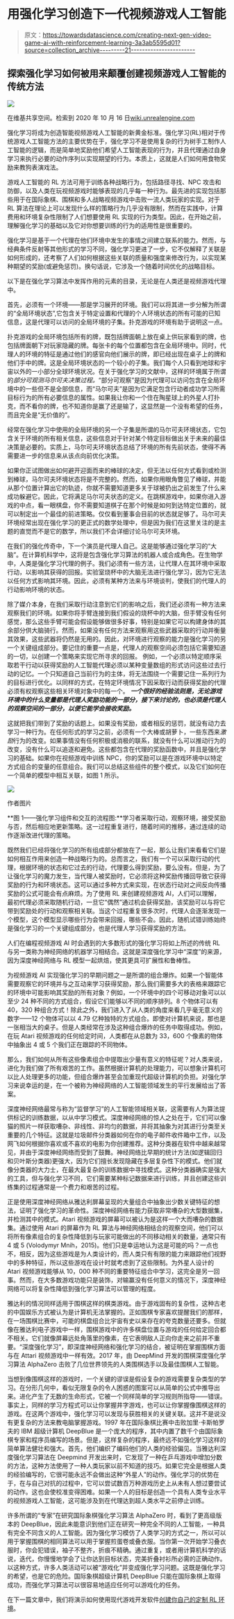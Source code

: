 # 用强化学习创造下一代视频游戏人工智能

> 原文：<https://towardsdatascience.com/creating-next-gen-video-game-ai-with-reinforcement-learning-3a3ab5595d01?source=collection_archive---------21----------------------->

## 探索强化学习如何被用来颠覆创建视频游戏人工智能的传统方法

![](img/3f3a0ae8d06e8e4d74a0e905a0a2f37a.png)

在维基共享空间。检索到 2020 年 10 月 16 日[wiki.unrealengine.com](https://michaeljcole.github.io/wiki.unrealengine.com/)

强化学习将成为创造智能视频游戏人工智能的新黄金标准。强化学习(RL)相对于传统游戏人工智能方法的主要优势在于，强化学习不是使用复杂的行为树手工制作人工智能的逻辑，而是简单地奖励他们希望人工智能表现的行为，并且代理通过自身学习来执行必要的动作序列以实现期望的行为。本质上，这就是人们如何用食物奖励来教狗表演戏法。

游戏人工智能的 RL 方法可用于训练各种战略行为，包括路径寻找、NPC 攻击和防御，以及人类在玩视频游戏时能够表现的几乎每一种行为。最先进的实现包括那些用于在国际象棋、围棋和多人战略视频游戏中击败一流人类玩家的实现。对于 RL 算法在理论上可以发现什么样的策略行为几乎没有限制，然而在实践中，计算费用和环境复杂性限制了人们想要使用 RL 实现的行为类型。因此，在开始之前，理解强化学习的基础以及它对你想要训练的行为的适用性是很重要的。

强化学习是基于一个代理在他们环境中发生的事情之间建立联系的能力。然而，与经典条件反射等其他形式的学习不同，强化学习更进了一步，它不仅解释了关联是如何形成的，还考察了人们如何根据这些关联的质量和强度来修改行为，以实现某种期望的奖励(或避免惩罚)。换句话说，它涉及一个随着时间优化的战略目标。

以下是在强化学习算法中发挥作用的元素的目录，无论是在人类还是视频游戏代理中。

首先，必须有一个环境——那是学习展开的环境。我们可以将其进一步分解为所谓的“全局环境状态”,它包含关于特定设置和代理的个人环境状态的所有可能的已知信息，这是代理可以访问的全局环境的子集。扑克游戏的环境有助于说明这一点。

扑克游戏的全局环境包括所有的牌，既包括牌面朝上放在桌上供玩家看到的牌，也包括牌面朝下对玩家隐藏的牌。每张卡的每个位置都包含在全局环境中。同时，代理人的环境的特征是通过他们的感官向他们展示的牌，即已经出现在桌子上的牌和他们手中的牌。这是全局环境状态的一个较小的子集。我们每个人只看到地球和宇宙以外的一小部分全球环境状况。在关于强化学习的文献中，这样的环境属于所谓的*部分可观测马尔可夫决策过程。*“部分可观察”是因为代理可以访问包含在全局环境中的一些但不是全部信息，而“马尔可夫”是因为它满足包含行动者成功学习所需目标行为的所有必要信息的属性。如果我让你和一个住在陶星球上的外星人打扑克，而不看你的牌，也不知道你是赢了还是输了，这显然是一个没有希望的任务，而且完全是“无价值的”。

经常在强化学习中使用的全局环境的另一个子集是所谓的马尔可夫环境状态，它包含关于环境的所有相关信息，这些信息对于针对某个特定目标做出关于未来的最佳决策是必要的。实质上，马尔可夫环境状态总结了环境的所有先前状态，使得不再需要进一步的信息来从该点向前优化决策。

如果你正试图做出如何避开迎面而来的棒球的决定，但无法以任何方式看到或检测到棒球，马尔可夫环境状态将是不完整的。然而，如果你用眼角瞥见了棒球，并能从那个位置计算出它的轨迹，你就不需要知道更多关于球被扔出之前发生了什么来成功躲避它。因此，它将满足马尔可夫状态的定义。在跳棋游戏中，如果你进入游戏的中点，看一眼棋盘，你不需要知道棋子在那个时候是如何到达特定位置的，就可以制定出一个最佳的前进策略。仅仅看到董事会目前的状态就足够了。马尔可夫环境经常出现在强化学习的更正式的数学处理中，但是因为我们在这里关注的是主题的直觉而不是它的数学，所以我们不会详细讨论马尔可夫环境。

在我们的强化传奇中，下一个演员是代理人自己。这是能够通过强化学习的“大脑”。在计算机科学中，这将是包含强化学习算法的机器人或合成角色。在生物学中，人类是强化学习代理的例子。我们必须有一些方法，让代理人在其环境中采取行动，以影响其获得的回报。实验室烧杯中的大脑无法进行强化学习，因为它无法以任何方式影响其环境。因此，必须有某种方法来与环境谈判，使我们的代理人的行动影响环境的状态。

除了媒介本身，在我们采取行动注意到它们的影响之后，我们还必须有一种方法来观察我们的环境。如果你将手臂连接到我们假设的烧杯中的大脑，但手臂没有任何感觉，那么这些手臂可能会假设能够做很多好事，特别是如果它可以构建身体的其余部分供大脑骑行。然而，如果没有任何方法来观察用这些武器采取的行动并衡量其效果，这些武器将仍然是无用的。因此，对环境进行观察的能力是强化学习的另一个关键组成部分。要记住的重要一点是，代理人的观察空间必须包括它需要知道的一切，以创建一个策略来实现它所寻求的回报。 例如，一个必须以特定顺序采取若干行动以获得奖励的人工智能代理必须以某种变量数组的形式访问这些过去行动的记忆。一个只知道自己当前行为的主体，将无法围绕一个需要记住一系列行为的目标进行优化。以同样的方式，在特定环境情况下因采取行动而获得奖励的代理必须有权观察这些相关环境对象中的每一个。 ***一个很好的经验法则是，无论游戏环境中的什么变量都是代理人奖励功能的一部分，接下来讨论的，也必须是代理人的观察空间的一部分，以便它能学会接收奖励。***

这就把我们带到了奖励的话题上。如果没有奖励，或者相反的惩罚，就没有动力去学习一种行为。在任何形式的学习之前，必须有一个大棒或胡萝卜，一些东西来*激励*行为的改变。如果事情没有任何积极或消极的联系，就没有什么可以推动行为的改变，没有什么可以追逐和避免。这些都包含在代理的奖励函数中，并且是强化学习的基础。如果你在视频游戏中训练 NPC，你的奖励可以是在游戏环境中以特定方式组合的变量的任意组合。我们可以总结这些组件的整个模式，以及它们如何在一个简单的模型中相互关联，如图 1 所示。

![](img/07e6adc020ab82ac1df1aea11fa73537.png)

作者图片

**图 1——强化学习组件和交互的流程图:**学习者采取行动，观察环境，接受奖励与否，然后相应地更新策略。这一过程重复进行，随着时间的推移，通过连续的动作逐渐改进代理的策略。

既然我们已经将强化学习的所有组成部分都放在了一起，那么让我们来看看它们是如何相互作用来创造一种战略行为的。总而言之，我们有一个可以采取行动的代理，根据环境的状态和它过去的行动，代理要么得到奖励，要么没有。但是，为了让强化学习的魔力发生，当代理人被奖励时，它必须将这种奖励传播回导致它获得奖励的行为和环境状态。这可以通过多种方式来实现，在状态行动对之间反向传播奖励的公式可能会有点麻烦。为了使用 RL 来创建视频游戏 AI，人们可以理解，最初代理必须采取随机行动，一旦它“偶然”通过机会获得奖励，该奖励可以与将它带到奖励处的行动和观察相关联。当这个过程重复很多次时，代理人会逐渐发现一个模型，这个模型显示哪些行为会带来回报，哪些不会。因此，随机试错训练始终是强化学习的一个关键组成部分，也是代理人学习获得奖励的方法。

人们在编程视频游戏 AI 时会遇到的大多数形式的强化学习将如上所述的传统 RL 与另一类称为神经网络的机器学习相结合。这就是深度强化学习中“深度”的来源，因为深度神经网络与 RL 模型一起烘焙，使其更具可扩展性和鲁棒性。

为视频游戏 AI 实现强化学习的早期问题之一是所谓的组合爆炸。如果一个智能体需要观察它的环境并与之互动来学习获得奖励，那么我们需要多大的表格来跟踪它的环境中可能影响其奖励的所有对象？例如，一个环境中的四个可移动对象可以以至少 24 种不同的方式组合，假设它们能够以不同的顺序排列。8 个物体可以有 40，320 种组合方式！除此之外，我们进入了从人类的角度来看几乎毫无意义的数字——12 个物体可以以 4.79 亿种独特的方式组合。即使对计算机来说，那也是一张相当大的桌子。但是人类经常在涉及这种组合爆炸的任务中取得成功。例如，在玩 Atari 视频游戏的任何给定时间，人类都在从总数为 33，600 个像素的物体中抽象出 4 或 5 个我们正在跟踪的不同物体。

那么，我们如何从所有这些像素组合中提取出少量有意义的特征呢？对人类来说，进化为我们做了所有艰苦的工作。虽然根据计算机的处理能力，可以想象计算机可以比人处理更多的功能，但组合爆炸甚至会加重现代超级计算机的负担。对强化学习来说幸运的是，在一个被称为神经网络的人工智能领域发生的平行发展给出了答案。

深度神经网络最常与称为“监督学习”的人工智能领域相关联，这需要有人为算法提供标记的训练数据，以从中学习模式。深度神经网络的惊人之处在于，它们可以像猫的照片一样获取嘈杂、非线性、非均匀的数据，并将其抽象为对其进行分类至关重要的几个特征。这就是垃圾邮件分类器如何在你的电子邮件收件箱中工作，以及网飞如何根据你喜欢或不喜欢的电影为你创建推荐。这种分类器在软件中越来越常见，并由于深度神经网络而受到了鼓舞。神经网络比早期的统计方法(如逻辑回归和贝叶斯分类器)更强大，因为它们擅长发现隐藏在多层复杂性下的模式。他们就像分类器的大力士，在最大最复杂的训练数据中寻找模式。这种分类器确实是强大的工具，但与强化学习不同，它们需要某种标记数据来进行训练，并且创建这些训练集的过程通常是一个费力和艰苦的过程。

正是使用深度神经网络从雅达利屏幕呈现的大量组合中抽象出少数关键特征的想法，证明了强化学习的革命性。深度神经网络有能力获取非常嘈杂的大型数据集，并检测其中的模式。Atari 视频游戏的屏幕可以被认为是这样一个大而嘈杂的数据集。通过使用 Atari 的屏幕作为 RL 算法与神经网络相结合的观察空间，他们可以将所有像素组合的复杂性降低到与玩家可能做出的不同移动相关的数量，通常只有 4 或 5 (Volodymyr Mnih，2015)。他们只是幸运地认为这是可能的吗？一点也不，相反，因为这些游戏是为人类设计的，而人类只有有限的能力来跟踪他们视野中的多种特征，所以这些游戏在设计时就考虑到了这些限制。为外星人设计的 Atari 视频游戏能够从 10，000 种不同的重要特征组合中学习，这完全是另一回事。然而，在大多数游戏功能只是装饰，对输赢没有任何意义的情况下，深度神经网络可以将复杂性降低到强化学习算法可以管理的程度。

雅达利的情况同样适用于围棋这样的棋类游戏。由于游戏固有的复杂性，这种古老的中国娱乐方式被认为是计算机无法掌握的。正如围棋专家喜欢提醒我们的那样，在一场围棋比赛中，可能的棋盘组合比宇宙有史以来存在的夸克数量还要多。但就像在雅达利电子游戏中一样，围棋游戏中的许多棋盘位置与游戏的任何给定回合都不相关。它们就像屏幕远处角落里的像素，在它表明敌人正向你走来之前并不重要。“深度强化学习”，即深度神经网络和强化学习的结合，被证明在掌握围棋方面与在 Attari 视频游戏中一样有效。2017 年，由 DeepMind 开发的围棋深度强化学习算法 AlphaZero 击败了几位世界领先的人类围棋选手以及最佳围棋人工智能。

当想到像围棋这样的游戏时，一个关键的谬误是假设复杂的游戏需要复杂类型的学习。在分形几何中，看似无限复杂的令人困惑的图案可以从简单的公式中推导出来。进化产生了无数的生命形式，它被一个同样简单的学习规则所指导——错误。事实上，同样的学习方程式可以让你掌握井字游戏，也可以让你掌握像围棋这样的游戏。在这两个游戏中，强化学习可以发现与获胜相关的关键关联。这并不是说没有更复杂的方法来教电脑掌握游戏。1997 年在国际象棋比赛中击败加里·卡斯帕罗夫的 IBM 超级计算机 DeepBlue 是一个庞大的程序，其中内置了数千个由国际象棋专家和程序员编写的场景。但是，这样复杂的程序，最终远不如强化学习这样的简单算法健壮和强大。首先，他们编织了编码他们的人类的经验偏见。当雅达利深度强化学习算法在 Deepmind 开发出来时，它发现了一种在乒乓游戏中增加分数的方法，这种方法使用了一种人类玩家以前不知道的技巧。如果它完全是根据人类的经验编写的，它很可能永远不会做出这种“外星人”的动作。强化学习的优势在于，在与自己对抗的过程中，它可以尝试数百万种游戏历史上从未有人想过要尝试的动作。这也会使校准变得困难。如果一个人的目标是创造一个具有人类专业水平的视频游戏人工智能，这可能涉及到在代理达到超人类水平之前停止训练。

许多所谓的“专家”在研究国际象棋强化学习算法 AlphaZero 时，看到了更高级版本的 DeepBlue，因此未能意识到他们正在研究一种完全不同的人工智能，一种具有完全不同含义的人工智能。因为强化学习模仿了人类学习的方式之一，所以可以用于掌握围棋的相同算法可以用于掌握煎蛋卷或叠衣服。当你第一次开始学习叠衣服时，你会犯错误，袖子不整齐，折痕不精确。通过重复，或者用计算机科学的话说，迭代，你慢慢地学会了让你达到目标状态，完美折叠衬衫所必需的正确动作。以这种方式，许多人类活动可以被“游戏化”并变成强化学习问题。这既是强化学习的希望，也是它的危险。国际象棋超级计算机 DeepBlue 只能在国际象棋上取得成功，而强化学习算法可以很容易地适应任何可以游戏化的任务。

在下一篇文章中，我们将演示如何使用现代游戏开发软件[创建你自己的定制 RL 环境](/create-a-custom-deep-reinforcement-learning-environment-in-ue4-cf7055aebb3e)。
